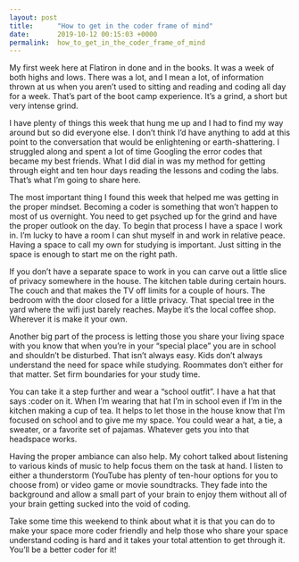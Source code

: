 ```yaml
---
layout: post
title:      "How to get in the coder frame of mind"
date:       2019-10-12 00:15:03 +0000
permalink:  how_to_get_in_the_coder_frame_of_mind
---
```



My first week here at Flatiron in done and in the books. It was a week of both highs and lows. There was a lot, and I mean a lot, of information thrown at us when you aren’t used to sitting and reading and coding all day for a week. That’s part of the boot camp experience. It’s a grind, a short but very intense grind.

I have plenty of things this week that hung me up and I had to find my way around but so did everyone else. I don’t think I’d have anything to add at this point to the conversation that would be enlightening or earth-shattering. I struggled along and spent a lot of time Googling the error codes that became my best friends. What I did dial in was my method for getting through eight and ten hour days reading the lessons and coding the labs. That’s what I’m going to share here. 

The most important thing I found this week that helped me was getting in the proper mindset. Becoming a coder is something that won’t happen to most of us overnight. You need to get psyched up for the grind and have the proper outlook on the day. To begin that process I have a space I work in. I’m lucky to have a room I can shut myself in and work in relative peace. Having a space to call my own for studying is important. Just sitting in the space is enough to start me on the right path. 

If you don’t have a separate space to work in you can carve out a little slice of privacy somewhere in the house. The kitchen table during certain hours. The couch and that makes the TV off limits for a couple of hours. The bedroom with the door closed for a little privacy. That special tree in the yard where the wifi just barely reaches. Maybe it’s the local coffee shop. Wherever it is make it your own.

Another big part of the process is letting those you share your living space with you know that when you’re in your “special place” you are in school and shouldn’t be disturbed. That isn’t always easy. Kids don’t always understand the need for space while studying. Roommates don’t either for that matter. Set firm boundaries for your study time.

You can take it a step further and wear a “school outfit”. I have a hat that says :coder on it. When I’m wearing that hat I’m in school even if I’m in the kitchen making a cup of tea. It helps to let those in the house know that I’m focused on school and to give me my space. You could wear a hat, a tie, a sweater, or a favorite set of pajamas. Whatever gets you into that headspace works.

Having the proper ambiance can also help. My cohort talked about listening to various kinds of music to help focus them on the task at hand. I listen to either a thunderstorm (YouTube has plenty of ten-hour options for you to choose from) or video game or movie soundtracks. They fade into the background and allow a small part of your brain to enjoy them without all of your brain getting sucked into the void of coding.

Take some time this weekend to think about what it is that you can do to make your space more coder friendly and help those who share your space understand coding is hard and it takes your total attention to get through it. You’ll be a better coder for it!

